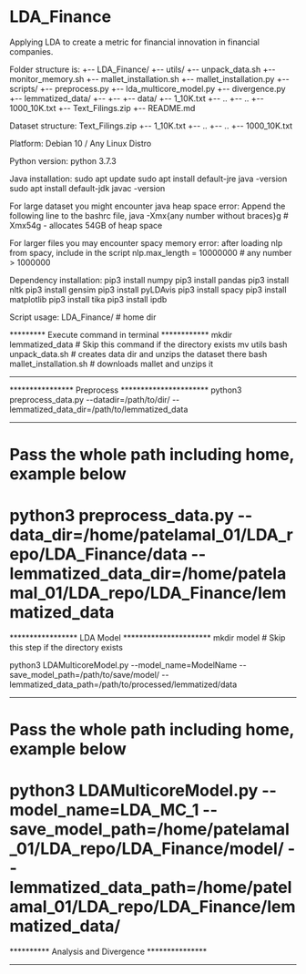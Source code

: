 # LDA_Finance
Applying LDA to create a metric for financial innovation in financial companies. 

Folder structure is:
    +-- LDA_Finance/
        +-- utils/
            +-- unpack_data.sh
            +-- monitor_memory.sh
            +-- mallet_installation.sh
            +-- mallet_installation.py
        +-- scripts/
            +-- preprocess.py
            +-- lda_multicore_model.py
            +-- divergence.py
        +-- lemmatized_data/
            +--
            +-- 
        +-- data/
            +-- 1_10K.txt
            +-- ..
            +-- ..
            +-- 1000_10K.txt
        +-- Text_Filings.zip
        +-- README.md
        

Dataset structure: 
Text_Filings.zip
    +-- 1_10K.txt
    +-- ..
    +-- ..
    +-- 1000_10K.txt


Platform: Debian 10 / Any Linux Distro 


Python version: python 3.7.3 


Java installation:
sudo apt update
sudo apt install default-jre
java -version
sudo apt install default-jdk
javac -version
    

For large dataset you might encounter java heap space error:
Append the following line to the bashrc file,
java -Xmx{any number without braces}g   # Xmx54g - allocates 54GB of heap space


For larger files you may encounter spacy memory error:
after loading nlp from spacy, include in the script
nlp.max_length = 10000000              # any number > 1000000
 
Dependency installation:
pip3 install numpy
pip3 install pandas
pip3 install nltk
pip3 install gensim
pip3 install pyLDAvis
pip3 install spacy
pip3 install matplotlib
pip3 install tika
pip3 install ipdb


Script usage: LDA_Finance/              # home dir

********* Execute command in terminal ************
mkdir lemmatized_data                   # Skip this command if the directory exists
mv utils
bash unpack_data.sh                     # creates data dir and unzips the dataset there
bash mallet_installation.sh             # downloads mallet and unzips it
**************************************************


**************** Preprocess **********************
python3 preprocess_data.py --datadir=/path/to/dir/ --lemmatized_data_dir=/path/to/lemmatized_data
**************************************************
# Pass the whole path including home, example below
# python3 preprocess_data.py --data_dir=/home/patelamal_01/LDA_repo/LDA_Finance/data --lemmatized_data_dir=/home/patelamal_01/LDA_repo/LDA_Finance/lemmatized_data


***************** LDA Model **********************
mkdir model                             # Skip this step if the directory exists

python3 LDAMulticoreModel.py --model_name=ModelName --save_model_path=/path/to/save/model/ --lemmatized_data_path=/path/to/processed/lemmatized/data
**************************************************
# Pass the whole path including home, example below
# python3 LDAMulticoreModel.py --model_name=LDA_MC_1 --save_model_path=/home/patelamal_01/LDA_repo/LDA_Finance/model/ --lemmatized_data_path=/home/patelamal_01/LDA_repo/LDA_Finance/lemmatized_data/


********** Analysis and Divergence ***************

**************************************************
